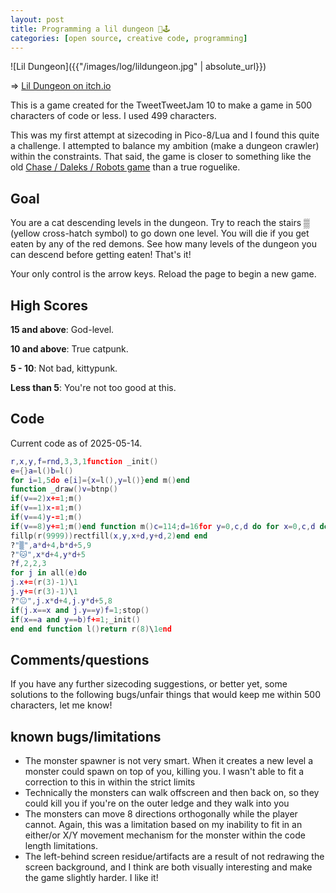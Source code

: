 ```yaml
---
layout: post
title: Programming a lil dungeon 👹🕹️
categories: [open source, creative code, programming]
---
```


![Lil Dungeon]({{"/images/log/lildungeon.jpg" | absolute_url}})  

=> [Lil Dungeon on itch.io](https://notapipe.itch.io/lildungeon)

This is a game created for the TweetTweetJam 10 to make a game in 500 characters of code or less. I used 499 characters.

This was my first attempt at sizecoding in Pico-8/Lua and I found this quite a challenge. I attempted to balance my ambition (make a dungeon crawler) within the constraints. That said, the game is closer to something like the old [Chase / Daleks / Robots game](https://en.wikipedia.org/wiki/Chase_(video_game)) than a true roguelike.


## Goal

You are a cat descending levels in the dungeon. Try to reach the stairs ▒ (yellow cross-hatch symbol) to go down one level. You will die if you get eaten by any of the red demons. See how many levels of the dungeon you can descend before getting eaten! That's it!

Your only control is the arrow keys. Reload the page to begin a new game.

## High Scores

**15 and above**: God-level.

**10 and above**: True catpunk.

**5 - 10**: Not bad, kittypunk.

**Less than 5**: You're not too good at this.

## Code

Current code as of 2025-05-14.

```lua
r,x,y,f=rnd,3,3,1function _init()
e={}a=l()b=l()
for i=1,5do e[i]={x=l(),y=l()}end m()end
function _draw()v=btnp()
if(v==2)x+=1;m()
if(v==1)x-=1;m()
if(v==4)y-=1;m()
if(v==8)y+=1;m()end function m()c=114;d=16for y=0,c,d do for x=0,c,d do
fillp(r(9999))rectfill(x,y,x+d,y+d,2)end end
?"▒",a*d+4,b*d+5,9
?"🐱",x*d+4,y*d+5
?f,2,2,3
for j in all(e)do
j.x+=(r(3)-1)\1
j.y+=(r(3)-1)\1
?"😐",j.x*d+4,j.y*d+5,8
if(j.x==x and j.y==y)f=1;stop()
if(x==a and y==b)f+=1;_init()
end end function l()return r(8)\1end
```

## Comments/questions

If you have any further sizecoding suggestions, or better yet, some solutions to the following bugs/unfair things that would keep me within 500 characters, let me know!

## known bugs/limitations

* The monster spawner is not very smart. When it creates a new level a monster could spawn on top of you, killing you. I wasn't able to fit a correction to this in within the strict limits
* Technically the monsters can walk offscreen and then back on, so they could kill you if you're on the outer ledge and they walk into you
* The monsters can move 8 directions orthogonally while the player cannot. Again, this was a limitation based on my inability to fit in an either/or X/Y movement mechanism for the monster within the code length limitations.
* The left-behind screen residue/artifacts are a result of not redrawing the screen background, and I think are both visually interesting and make the game slightly harder. I like it!

